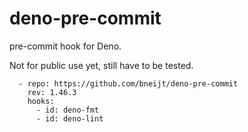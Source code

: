 # deno-pre-commit

pre-commit hook for Deno.

Not for public use yet, still have to be tested.

```
  - repo: https://github.com/bneijt/deno-pre-commit
    rev: 1.46.3
    hooks:
      - id: deno-fmt
      - id: deno-lint
```
